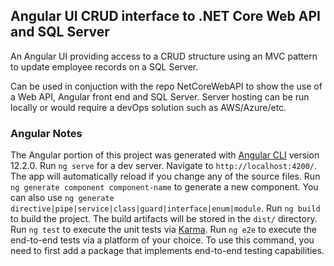 ## Angular UI CRUD interface to .NET Core Web API and SQL Server

An Angular UI providing access to a CRUD structure using an MVC pattern to update employee records on a SQL Server.

Can be used in conjuction with the repo NetCoreWebAPI to show the use of a Web API, Angular front end and SQL Server. Server hosting can be run locally or would require a devOps solution such as AWS/Azure/etc.


### Angular Notes

The Angular portion of this project was generated with [Angular CLI](https://github.com/angular/angular-cli) version 12.2.0.
Run `ng serve` for a dev server. Navigate to `http://localhost:4200/`. The app will automatically reload if you change any of the source files.
Run `ng generate component component-name` to generate a new component. You can also use `ng generate directive|pipe|service|class|guard|interface|enum|module`.
Run `ng build` to build the project. The build artifacts will be stored in the `dist/` directory.
Run `ng test` to execute the unit tests via [Karma](https://karma-runner.github.io).
Run `ng e2e` to execute the end-to-end tests via a platform of your choice. To use this command, you need to first add a package that implements end-to-end testing capabilities.


